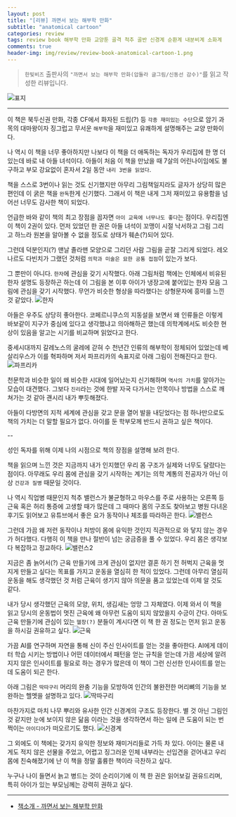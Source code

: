 ```yaml
---  
layout: post  
title: "[리뷰] 까면서 보는 해부학 만화"  
subtitle: "anatomical cartoon"  
categories: review  
tags: review book 해부학 만화 교양툰 골격 척추 골반 신경계 순환계 내분비계 소화계      
comments: true  
header-img: img/review/review-book-anatomical-cartoon-1.png
---  
```

  
> `한빛비즈` 출판사의 `"까면서 보는 해부학 만화(압듈라 글그림/신동선 감수)"`를 읽고 작성한 리뷰입니다.  

![표지](https://theorydb.github.io/assets/img/review/review-book-anatomical-cartoon-1.png)  

---

이 책은 북두신권 만화, 각종 CF에서 화자된 드립(?) 등 `각종 재미있는 수단`으로 암기 과목의 대마왕이자 징그럽고 무서운 `해부학`을 재미있고 유쾌하게 설명해주는 교양 만화이다. 

나 역시 이 책을 너무 좋아하지만 나보다 이 책을 더 애독하는 독자가 우리집에 한 명 더 있는데 바로 내 아들 녀석이다. 아들이 처음 이 책을 만났을 때 7살의 어린나이임에도 불구하고 부모 강요없이 혼자서 2일 동안 `내리 3번을 읽었다`. 

책을 스스로 3번이나 읽는 것도 신기했지만 아무리 그림책일지라도 글자가 상당히 많은 편인데 이 굵은 책을 `완독`한게 신기했다. 그래서 이 책은 내게 그저 재미있고 유용함을 넘어선 너무도 감사한 책이 되었다.

언급한 바와 같이 책의 최고 장점을 꼽자면 `아이 교육에 너무나도 좋다`는 점이다. 우리집엔 이 책이 2권이 있다. 먼저 있었던 한 권은 아들 녀석이 꼬맹이 시절 낙서하고 그림 그리고 하느라 원본을 알아볼 수 없을 정도로 상태가 훼손(?)되어 있다. 

그런데 덕분인지(?) 맨날 졸라맨 모양으로 그리던 사람 그림을 곧잘 그리게 되었다. 레오나르도 다빈치가 그랬던 것처럼 `의학과 미술은 묘한 공통 접점`이 있는가 보다.

그 뿐만이 아니다. `한자`에 관심을 갖기 시작했다. 아래 그림처럼 책에는 인체에서 비유된 한자 설명도 등장하곤 하는데 이 그림을 본 이후 아이가 냉장고에 붙어있는 한자 모음 그림에 관심을 갖기 시작했다. 무언가 비슷한 형상을 따라했다는 상형문자에 흥미를 느낀 것 같았다. 
![한자](https://theorydb.github.io/assets/img/review/review-book-anatomical-cartoon-8.png)  

아들은 우주도 상당히 좋아한다. 코페르니쿠스의 지동설을 보면서 왜 인류들은 이렇게 바보같이 지구가 중심에 있다고 생각했냐고 의아해하곤 했는데 의학계에서도 비슷한 현상이 있음을 알고는 시기를 비교하며 읽었다고 한다. 

중세시대까지 갈레노스의 굴레에 갇혀 수 천년간 인류의 해부학이 정체되어 있었는데 베살리우스가 이를 혁파하며 저서 파프리카의 속표지로 아래 그림이 전해진다고 한다. 
![파프리카](https://theorydb.github.io/assets/img/review/review-book-anatomical-cartoon-2.png)  

천문학과 비슷한 일이 왜 비슷한 시대에 일어났는지 신기해하며 `역사의 가치`를 알아가는 모습이 대견했다. 그보다 `진리`라는 것에 한발 자국 다가서는 안목이나 방법을 스스로 깨쳐가는 것 같아 괜시리 내가 뿌듯해졌다.

아들이 다방면의 지적 세계에 관심을 갖고 문을 열어 발을 내딛었다는 점 하나만으로도 책의 가치는 더 말할 필요가 없다. 아이를 둔 학부모께 반드시 권하고 싶은 책이다.

--

성인 독자를 위해 이제 나의 시점으로 책의 장점을 설명해 보려 한다. 

책을 읽으며 느낀 것은 지금까지 내가 인지했던 우리 몸 구조가 실제와 너무도 달랐다는 점이다. 아무래도 우리 몸에 관심을 갖기 시작하는 계기는 의학 계통의 전공자가 아닌 이상 `건강과 질병` 때문일 것이다. 

나 역시 직업병 때문인지 척추 밸런스가 불균형하고 마우스를 주로 사용하는 오른쪽 등 근육 혹은 허리 통증에 고생할 때가 많은데 그 때마다 몸의 구조도 찾아보고 병원 다녀온 후기도 읽어보고 유튜브에서 좋은 요가 동작이나 체조를 따라하곤 한다. 
![밸런스](https://theorydb.github.io/assets/img/review/review-book-anatomical-cartoon-3.png)  

그런데 가끔 왜 저런 동작이나 처방이 몸에 유익한 것인지 직관적으로 와 닿지 않는 경우가 허다했다. 다행히 이 책을 만나 절반이 넘는 궁금증을 풀 수 있었다. 우리 몸은 생각보다 복잡하고 정교하다. 
![밸런스2](https://theorydb.github.io/assets/img/review/review-book-anatomical-cartoon-4.png)  

지금은 좀 늙어서(?) 근육 만들기에 크게 관심이 없지만 결혼 하기 전 허벅지 근육을 멋지게 만들고 싶다는 목표를 가지고 운동을 열심히 한 적이 있었다. 그런데 아무리 열심히 운동을 해도 생각했던 것 처럼 근육이 생기지 않아 의문을 품고 있었는데 이제 알 것도 같다. 

내가 당시 생각했던 근육의 모양, 위치, 생김새는 엉망 그 자체였다. 이제 와서 이 책을 읽고 당시의 운동법이 멋진 근육에 왜 아무런 도움이 되지 않았을지 수긍이 간다. 아마도 근육 만들기에 관심이 있는 `헬창(?)` 분들이 계시다면 이 책 한 권 정도는 먼저 읽고 운동을 하시길 권유하고 싶다.
![근육](https://theorydb.github.io/assets/img/review/review-book-anatomical-cartoon-5.png)  

가끔 AI를 연구하며 자연을 통해 신이 주신 인사이트를 얻는 것을 좋아한다. AI에게 데이터 학습 시키는 방법이나 어떤 데이터에서 패턴을 얻는 규칙을 얻는데 가끔 세상에 알려지지 않은 인사이트를 필요로 하는 경우가 많은데 이 책이 그런 신선한 인사이트를 얻는데 도움이 되곤 한다.

아래 그림은 `딱따구리` 머리의 완충 기능을 모방하여 인간의 불완전한 머리뼈의 기능을 보완하는 헬멧을 설명하고 있다. 
![딱따구리](https://theorydb.github.io/assets/img/review/review-book-anatomical-cartoon-6.png)  

마찬가지로 마치 나무 뿌리와 유사한 인간 신경계의 구조도 등장한다. 별 것 아닌 그림인 것 같지만 눈에 보이지 않은 닮음 이라는 것을 생각하면서 하는 일에 큰 도움이 되는 번쩍이는 `아이디어`가 떠오르기도 했다.
![신경계](https://theorydb.github.io/assets/img/review/review-book-anatomical-cartoon-7.png)  

그 외에도 이 책에는 갖가지 유익한 정보와 재미거리들로 가득 차 있다. 아이는 물론 내게도 적지 않은 선물을 주었고, 어렵고 징그러운 인체 내부라는 선입견을 걷어내고 우리 몸에 친숙해졌기에 난 이 책을 정말 훌륭한 책이라 극찬하고 싶다. 

누구나 나이 들면서 늙고 병드는 것이 순리이기에 이 책 한 권은 읽어보길 권유드리며, 특히 아이가 있는 부모님께는 강력히 권하고 싶다. 

---

* [책소개 - 까면서 보는 해부학 만화](http://www.yes24.com/Product/Goods/90473396)

